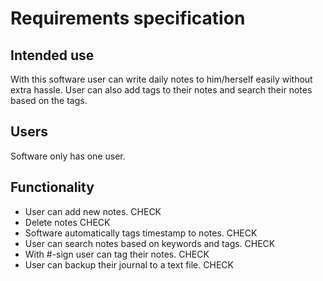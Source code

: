 # Requirements specification
## Intended use
With this software user can write daily notes to him/herself easily without extra hassle. User can also add tags to their notes and search their notes based on the tags.

## Users 
Software only has one user.

## Functionality
- User can add new notes. CHECK
- Delete notes CHECK
- Software automatically tags timestamp to notes. CHECK
- User can search notes based on keywords and tags. CHECK
- With #-sign user can tag their notes. CHECK
- User can backup their journal to a text file. CHECK
